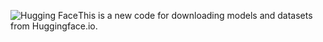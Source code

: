 ![Hugging Face](https://huggingface.co/front/assets/huggingface_logo-noborder.svg)This is a new code for downloading models and datasets from Huggingface.io.
